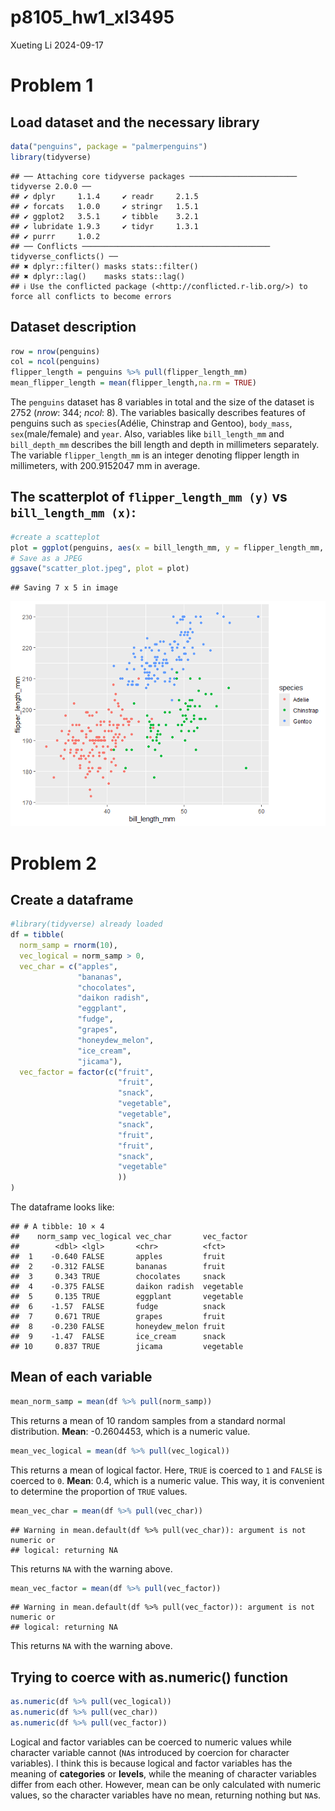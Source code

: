 p8105_hw1_xl3495
================
Xueting Li
2024-09-17

# Problem 1

## Load dataset and the necessary library

``` r
data("penguins", package = "palmerpenguins")
library(tidyverse)
```

    ## ── Attaching core tidyverse packages ──────────────────────── tidyverse 2.0.0 ──
    ## ✔ dplyr     1.1.4     ✔ readr     2.1.5
    ## ✔ forcats   1.0.0     ✔ stringr   1.5.1
    ## ✔ ggplot2   3.5.1     ✔ tibble    3.2.1
    ## ✔ lubridate 1.9.3     ✔ tidyr     1.3.1
    ## ✔ purrr     1.0.2     
    ## ── Conflicts ────────────────────────────────────────── tidyverse_conflicts() ──
    ## ✖ dplyr::filter() masks stats::filter()
    ## ✖ dplyr::lag()    masks stats::lag()
    ## ℹ Use the conflicted package (<http://conflicted.r-lib.org/>) to force all conflicts to become errors

## Dataset description

``` r
row = nrow(penguins)
col = ncol(penguins)
flipper_length = penguins %>% pull(flipper_length_mm)
mean_flipper_length = mean(flipper_length,na.rm = TRUE)
```

The `penguins` dataset has 8 variables in total and the size of the
dataset is 2752 (*nrow*: 344; *ncol*: 8). The variables basically
describes features of penguins such as `species`(Adélie, Chinstrap and
Gentoo), `body_mass`, `sex`(male/female) and `year`. Also, variables
like `bill_length_mm` and `bill_depth_mm` describes the bill length and
depth in millimeters separately. The variable `flipper_length_mm` is an
integer denoting flipper length in millimeters, with 200.9152047 mm in
average.

## The scatterplot of `flipper_length_mm (y)` vs `bill_length_mm (x)`:

``` r
#create a scatteplot
plot = ggplot(penguins, aes(x = bill_length_mm, y = flipper_length_mm, color = species))+geom_point()
# Save as a JPEG
ggsave("scatter_plot.jpeg", plot = plot)
```

    ## Saving 7 x 5 in image

![](p8105_hw1_xl3495_files/figure-gfm/unnamed-chunk-4-1.png)<!-- -->

# Problem 2

## Create a dataframe

``` r
#library(tidyverse) already loaded
df = tibble(
  norm_samp = rnorm(10),
  vec_logical = norm_samp > 0,
  vec_char = c("apples",
               "bananas",
               "chocolates",
               "daikon radish",
               "eggplant",
               "fudge",
               "grapes",
               "honeydew_melon",
               "ice_cream",
               "jicama"),
  vec_factor = factor(c("fruit",
                        "fruit",
                        "snack",
                        "vegetable",
                        "vegetable",
                        "snack",
                        "fruit",
                        "fruit",
                        "snack",
                        "vegetable"
                        ))
)
```

The dataframe looks like:

    ## # A tibble: 10 × 4
    ##    norm_samp vec_logical vec_char       vec_factor
    ##        <dbl> <lgl>       <chr>          <fct>     
    ##  1    -0.640 FALSE       apples         fruit     
    ##  2    -0.312 FALSE       bananas        fruit     
    ##  3     0.343 TRUE        chocolates     snack     
    ##  4    -0.375 FALSE       daikon radish  vegetable 
    ##  5     0.135 TRUE        eggplant       vegetable 
    ##  6    -1.57  FALSE       fudge          snack     
    ##  7     0.671 TRUE        grapes         fruit     
    ##  8    -0.230 FALSE       honeydew_melon fruit     
    ##  9    -1.47  FALSE       ice_cream      snack     
    ## 10     0.837 TRUE        jicama         vegetable

## Mean of each variable

``` r
mean_norm_samp = mean(df %>% pull(norm_samp))
```

This returns a mean of 10 random samples from a standard normal
distribution. **Mean**: -0.2604453, which is a numeric value.

``` r
mean_vec_logical = mean(df %>% pull(vec_logical))
```

This returns a mean of logical factor. Here, `TRUE` is coerced to `1`
and `FALSE` is coerced to `0`. **Mean**: 0.4, which is a numeric value.
This way, it is convenient to determine the proportion of `TRUE` values.

``` r
mean_vec_char = mean(df %>% pull(vec_char))
```

    ## Warning in mean.default(df %>% pull(vec_char)): argument is not numeric or
    ## logical: returning NA

This returns `NA` with the warning above.

``` r
mean_vec_factor = mean(df %>% pull(vec_factor))
```

    ## Warning in mean.default(df %>% pull(vec_factor)): argument is not numeric or
    ## logical: returning NA

This returns `NA` with the warning above.

## Trying to coerce with as.numeric() function

``` r
as.numeric(df %>% pull(vec_logical))
as.numeric(df %>% pull(vec_char))
as.numeric(df %>% pull(vec_factor))
```

Logical and factor variables can be coerced to numeric values while
character variable cannot (`NA`s introduced by coercion for character
variables). I think this is because logical and factor variables has the
meaning of **categories** or **levels**, while the meaning of character
variables differ from each other. However, mean can be only calculated
with numeric values, so the character variables have no mean, returning
nothing but `NA`s.

